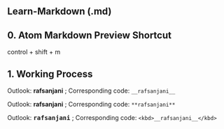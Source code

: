 ## Learn-Markdown (.md)

## 0. Atom Markdown Preview Shortcut
control + shift + m

## 1. Working Process
Outlook: __rafsanjani__ ; Corresponding code: `__rafsanjani__`

Outlook: **rafsanjani** ; Corresponding code: `**rafsanjani**`

Outlook: <kbd>__rafsanjani__</kbd> ; Corresponding code: `<kbd>__rafsanjani__</kbd>`


